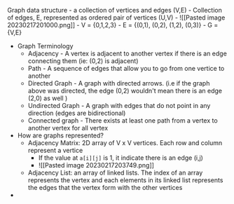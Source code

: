 Graph data structure - a collection of vertices and edges (V,E)
	- Collection of edges, E, represented as ordered pair of vertices (U,V)
	- ![[Pasted image 20230217201000.png]]
	- V = {0,1,2,3}
	- E = {(0,1), (0,2), (1,2), (0,3)}
	- G = {V,E} 
- Graph Terminology
	- Adjacency - A vertex is adjacent to another vertex if there is an edge connecting them (ie: (0,2) is adjacent)
	- Path - A sequence of edges that allow you to go from one vertice to another
	- Directed Graph - A graph with directed arrows. (i.e if the graph above was directed, the edge (0,2) wouldn't mean there is an edge (2,0) as well )
	- Undirected Graph - A graph with edges that do not point in any direction (edges are bidirectional)
	- Connected graph - There exists at least one path from a vertex to another vertex for all vertex
- How are graphs represented? 
	- Adjacency Matrix: 2D array of V x V vertices. Each row and column represent a vertice
		- If the value at `a[i][j]` is 1, it indicate there is an edge (i,j) 
		- ![[Pasted image 20230217203749.png]]
	-  Adjacency List: an array of linked lists. The index of an array represents the vertex and each elements in its linked list represents the edges that the vertex form with the other vertices 
- 